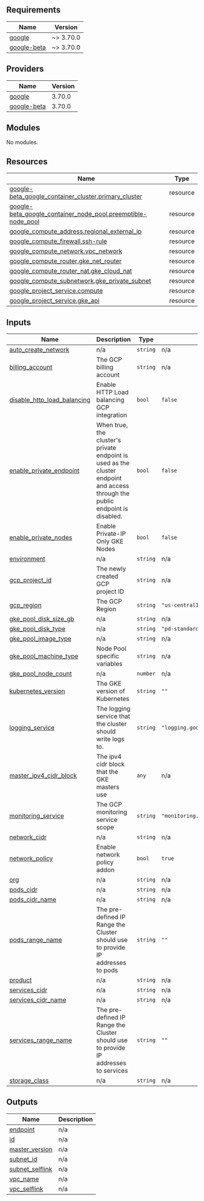 <!-- BEGIN_TF_DOCS -->
## Requirements

| Name | Version |
|------|---------|
| <a name="requirement_google"></a> [google](#requirement\_google) | ~> 3.70.0 |
| <a name="requirement_google-beta"></a> [google-beta](#requirement\_google-beta) | ~> 3.70.0 |

## Providers

| Name | Version |
|------|---------|
| <a name="provider_google"></a> [google](#provider\_google) | 3.70.0 |
| <a name="provider_google-beta"></a> [google-beta](#provider\_google-beta) | 3.70.0 |

## Modules

No modules.

## Resources

| Name | Type |
|------|------|
| [google-beta_google_container_cluster.primary_cluster](https://registry.terraform.io/providers/hashicorp/google-beta/latest/docs/resources/google_container_cluster) | resource |
| [google-beta_google_container_node_pool.preemptible-node_pool](https://registry.terraform.io/providers/hashicorp/google-beta/latest/docs/resources/google_container_node_pool) | resource |
| [google_compute_address.regional_external_ip](https://registry.terraform.io/providers/hashicorp/google/latest/docs/resources/compute_address) | resource |
| [google_compute_firewall.ssh-rule](https://registry.terraform.io/providers/hashicorp/google/latest/docs/resources/compute_firewall) | resource |
| [google_compute_network.vpc_network](https://registry.terraform.io/providers/hashicorp/google/latest/docs/resources/compute_network) | resource |
| [google_compute_router.gke_net_router](https://registry.terraform.io/providers/hashicorp/google/latest/docs/resources/compute_router) | resource |
| [google_compute_router_nat.gke_cloud_nat](https://registry.terraform.io/providers/hashicorp/google/latest/docs/resources/compute_router_nat) | resource |
| [google_compute_subnetwork.gke_private_subnet](https://registry.terraform.io/providers/hashicorp/google/latest/docs/resources/compute_subnetwork) | resource |
| [google_project_service.compute](https://registry.terraform.io/providers/hashicorp/google/latest/docs/resources/project_service) | resource |
| [google_project_service.gke_api](https://registry.terraform.io/providers/hashicorp/google/latest/docs/resources/project_service) | resource |

## Inputs

| Name | Description | Type | Default | Required |
|------|-------------|------|---------|:--------:|
| <a name="input_auto_create_network"></a> [auto\_create\_network](#input\_auto\_create\_network) | n/a | `string` | n/a | yes |
| <a name="input_billing_account"></a> [billing\_account](#input\_billing\_account) | The GCP billing account | `string` | n/a | yes |
| <a name="input_disable_http_load_balancing"></a> [disable\_http\_load\_balancing](#input\_disable\_http\_load\_balancing) | Enable HTTP Load balancing GCP integration | `bool` | `false` | no |
| <a name="input_enable_private_endpoint"></a> [enable\_private\_endpoint](#input\_enable\_private\_endpoint) | When true, the cluster's private endpoint is used as the cluster endpoint and access through the public endpoint is disabled. | `bool` | `false` | no |
| <a name="input_enable_private_nodes"></a> [enable\_private\_nodes](#input\_enable\_private\_nodes) | Enable Private-IP Only GKE Nodes | `bool` | `false` | no |
| <a name="input_environment"></a> [environment](#input\_environment) | n/a | `string` | n/a | yes |
| <a name="input_gcp_project_id"></a> [gcp\_project\_id](#input\_gcp\_project\_id) | The newly created GCP project ID | `string` | n/a | yes |
| <a name="input_gcp_region"></a> [gcp\_region](#input\_gcp\_region) | The GCP Region | `string` | `"us-central1"` | no |
| <a name="input_gke_pool_disk_size_gb"></a> [gke\_pool\_disk\_size\_gb](#input\_gke\_pool\_disk\_size\_gb) | n/a | `string` | n/a | yes |
| <a name="input_gke_pool_disk_type"></a> [gke\_pool\_disk\_type](#input\_gke\_pool\_disk\_type) | n/a | `string` | `"pd-standard"` | no |
| <a name="input_gke_pool_image_type"></a> [gke\_pool\_image\_type](#input\_gke\_pool\_image\_type) | n/a | `string` | n/a | yes |
| <a name="input_gke_pool_machine_type"></a> [gke\_pool\_machine\_type](#input\_gke\_pool\_machine\_type) | Node Pool specific variables | `string` | n/a | yes |
| <a name="input_gke_pool_node_count"></a> [gke\_pool\_node\_count](#input\_gke\_pool\_node\_count) | n/a | `number` | n/a | yes |
| <a name="input_kubernetes_version"></a> [kubernetes\_version](#input\_kubernetes\_version) | The GKE version of Kubernetes | `string` | `""` | no |
| <a name="input_logging_service"></a> [logging\_service](#input\_logging\_service) | The logging service that the cluster should write logs to. | `string` | `"logging.googleapis.com/kubernetes"` | no |
| <a name="input_master_ipv4_cidr_block"></a> [master\_ipv4\_cidr\_block](#input\_master\_ipv4\_cidr\_block) | The ipv4 cidr block that the GKE masters use | `any` | n/a | yes |
| <a name="input_monitoring_service"></a> [monitoring\_service](#input\_monitoring\_service) | The GCP monitoring service scope | `string` | `"monitoring.googleapis.com/kubernetes"` | no |
| <a name="input_network_cidr"></a> [network\_cidr](#input\_network\_cidr) | n/a | `string` | n/a | yes |
| <a name="input_network_policy"></a> [network\_policy](#input\_network\_policy) | Enable network policy addon | `bool` | `true` | no |
| <a name="input_org"></a> [org](#input\_org) | n/a | `string` | n/a | yes |
| <a name="input_pods_cidr"></a> [pods\_cidr](#input\_pods\_cidr) | n/a | `string` | n/a | yes |
| <a name="input_pods_cidr_name"></a> [pods\_cidr\_name](#input\_pods\_cidr\_name) | n/a | `string` | n/a | yes |
| <a name="input_pods_range_name"></a> [pods\_range\_name](#input\_pods\_range\_name) | The pre-defined IP Range the Cluster should use to provide IP addresses to pods | `string` | `""` | no |
| <a name="input_product"></a> [product](#input\_product) | n/a | `string` | n/a | yes |
| <a name="input_services_cidr"></a> [services\_cidr](#input\_services\_cidr) | n/a | `string` | n/a | yes |
| <a name="input_services_cidr_name"></a> [services\_cidr\_name](#input\_services\_cidr\_name) | n/a | `string` | n/a | yes |
| <a name="input_services_range_name"></a> [services\_range\_name](#input\_services\_range\_name) | The pre-defined IP Range the Cluster should use to provide IP addresses to services | `string` | `""` | no |
| <a name="input_storage_class"></a> [storage\_class](#input\_storage\_class) | n/a | `string` | n/a | yes |

## Outputs

| Name | Description |
|------|-------------|
| <a name="output_endpoint"></a> [endpoint](#output\_endpoint) | n/a |
| <a name="output_id"></a> [id](#output\_id) | n/a |
| <a name="output_master_version"></a> [master\_version](#output\_master\_version) | n/a |
| <a name="output_subnet_id"></a> [subnet\_id](#output\_subnet\_id) | n/a |
| <a name="output_subnet_selflink"></a> [subnet\_selflink](#output\_subnet\_selflink) | n/a |
| <a name="output_vpc_name"></a> [vpc\_name](#output\_vpc\_name) | n/a |
| <a name="output_vpc_selflink"></a> [vpc\_selflink](#output\_vpc\_selflink) | n/a |
<!-- END_TF_DOCS -->
